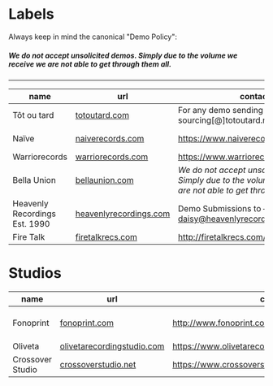 # Labels

Always keep in mind the canonical "Demo Policy":

##### *We do not accept unsolicited demos. Simply due to the volume we receive we are not able to get through them all.*

---

| name 	| url 	| contact  	| e.g.  | 
|--- 	|--- 	|--- 	|--- 	|
| Tôt ou tard 	|[totoutard.com](https://www.totoutard.com/) 	| For any demo sending : sourcing[@]totoutard.net 	| [Clou](http://www.totoutard.com/artiste/clou)  |
| Naïve 	| [naiverecords.com](https://www.naiverecords.com/) 	| https://www.naiverecords.com/contact 	| [Jeanne Added](https://fr.wikipedia.org/wiki/Jeanne_Added)  |
| Warriorecords 	| [warriorecords.com](https://www.warriorecords.com/)	| https://www.warriorecords.com/contact 	| [Mansfield.TYA](https://fr.wikipedia.org/wiki/Mansfield.TYA)  |
| Bella Union  | [bellaunion.com](https://bellaunion.com/)  |  *We do not accept unsolicited demos. Simply due to the volume we receive we are not able to get through them all.* | [John Grant](https://youtu.be/Lit7cPfkUYo)  |
| Heavenly Recordings Est. 1990 | [heavenlyrecordings.com](https://heavenlyrecordings.com)  | Demo Submissions to – daisy@heavenlyrecordings.com | [Anna Burch](https://en.wikipedia.org/wiki/Anna_Burch)  |
| Fire Talk | [firetalkrecs.com](http://firetalkrecs.com/) | http://firetalkrecs.com/contact/ | [Mamalarky](https://www.mamalarky.com/) |


# Studios

| name 	| url 	| contact  	| e.g.  | 
|--- 	|--- 	|--- 	|--- 	|
| Fonoprint 	|[fonoprint.com](http://www.fonoprint.com/) 	| http://www.fonoprint.com/contatti.html	| Toute la variéte italienne  |
| Oliveta 	|[olivetarecordingstudio.com](https://www.olivetarecordingstudio.com/) 	| https://www.olivetarecordingstudio.com/en/contacts/	| Pausini  |
| Crossover Studio | [crossoverstudio.net](https://www.crossoverstudio.net/) | https://www.crossoverstudio.net/#contatti | ? |

